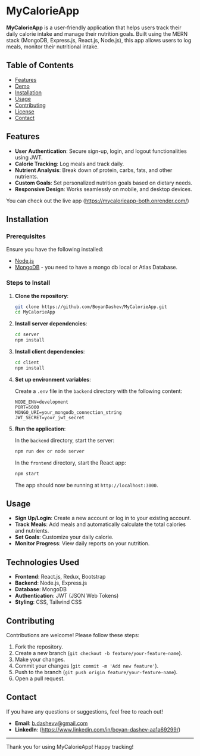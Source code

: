 # MyCalorieApp

**MyCalorieApp** is a user-friendly application that helps users track their daily calorie intake and manage their nutrition goals. Built using the MERN stack (MongoDB, Express.js, React.js, Node.js), this app allows users to log meals, monitor their nutritional intake.

## Table of Contents

- [Features](#features)
- [Demo](#demo)
- [Installation](#installation)
- [Usage](#usage)
- [Contributing](#contributing)
- [License](#license)
- [Contact](#contact)

## Features

- **User Authentication**: Secure sign-up, login, and logout functionalities using JWT.
- **Calorie Tracking**: Log meals and track daily.
- **Nutrient Analysis**: Break down of protein, carbs, fats, and other nutrients.
- **Custom Goals**: Set personalized nutrition goals based on dietary needs.
- **Responsive Design**: Works seamlessly on mobile, and desktop devices.

You can check out the live app (https://mycalorieapp-both.onrender.com/)

## Installation

### Prerequisites

Ensure you have the following installed:

- [Node.js](https://nodejs.org/)
- [MongoDB](https://www.mongodb.com/atlas) - you need to have a mongo db local or Atlas Database.

### Steps to Install

1. **Clone the repository**:
    ```bash
    git clone https://github.com/BoyanDashev/MyCalorieApp.git
    cd MyCalorieApp
    ```

2. **Install server dependencies**:
    ```bash
    cd server
    npm install
    ```

3. **Install client dependencies**:
    ```bash
    cd client
    npm install
    ```

4. **Set up environment variables**:

    Create a `.env` file in the `backend` directory with the following content:

    ```plaintext
    NODE_ENV=development
    PORT=5000
    MONGO_URI=your_mongodb_connection_string
    JWT_SECRET=your_jwt_secret
    ```

5. **Run the application**:

    In the `backend` directory, start the server:
    ```bash
    npm run dev or node server
    ```

    In the `frontend` directory, start the React app:
    ```bash
    npm start
    ```

    The app should now be running at `http://localhost:3000`.

## Usage

- **Sign Up/Login**: Create a new account or log in to your existing account.
- **Track Meals**: Add meals and automatically calculate the total calories and nutrients.
- **Set Goals**: Customize your daily calorie.
- **Monitor Progress**: View daily reports on your nutrition.


## Technologies Used

- **Frontend**: React.js, Redux, Bootstrap
- **Backend**: Node.js, Express.js
- **Database**: MongoDB
- **Authentication**: JWT (JSON Web Tokens)
- **Styling**: CSS, Tailwind CSS

## Contributing

Contributions are welcome! Please follow these steps:

1. Fork the repository.
2. Create a new branch (`git checkout -b feature/your-feature-name`).
3. Make your changes.
4. Commit your changes (`git commit -m 'Add new feature'`).
5. Push to the branch (`git push origin feature/your-feature-name`).
6. Open a pull request.


## Contact

If you have any questions or suggestions, feel free to reach out!

- **Email**: b.dashevv@gmail.com
- **LinkedIn**: (https://www.linkedin.com/in/boyan-dashev-aa1a69299/)

---

Thank you for using MyCalorieApp! Happy tracking!
